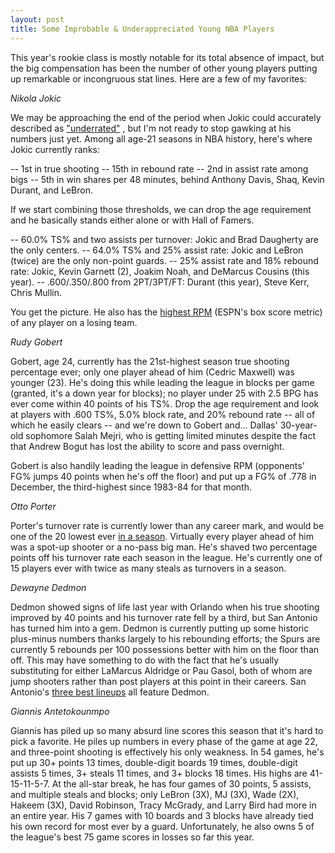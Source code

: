 ```yaml
---
layout: post
title: Some Improbable & Underappreciated Young NBA Players
---
```


This year's rookie class is mostly notable for its total absence of impact, but the big
compensation has been the number of other young players putting up remarkable or incongruous
stat lines. Here are a few of my favorites:

_Nikola Jokic_

We may be approaching the end of the period when Jokic could accurately described as 
["underrated"](https://fivethirtyeight.com/features/nikola-jokic-is-suddenly-one-of-the-best-young-nba-players-of-all-time/)
, but I'm not ready to stop gawking at his numbers just yet.
Among all age-21 seasons in NBA history, here's where Jokic currently ranks:

-- 1st in true shooting
-- 15th in rebound rate
-- 2nd in assist rate among bigs
-- 5th in win shares per 48 minutes, behind Anthony Davis, Shaq, Kevin Durant, and LeBron.

If we start combining those thresholds, we can drop the age requirement and he basically stands either
alone or with Hall of Famers.

-- 60.0% TS% and two assists per turnover: Jokic and Brad Daugherty are the only centers.
-- 64.0% TS% and 25% assist rate: Jokic and LeBron (twice) are the only non-point guards.
-- 25% assist rate and 18% rebound rate: Jokic, Kevin Garnett (2), Joakim Noah, and DeMarcus
Cousins (this year).
-- .600/.350/.800 from 2PT/3PT/FT: Durant (this year), Steve Kerr, Chris Mullin.

You get the picture. He also has the [highest RPM](https://www.espn.com/nba/statistics/rpm/_/sort/RPM)
 (ESPN's box score metric) of any player on a losing team.
 
_Rudy Gobert_
 
 Gobert, age 24, currently has the 21st-highest season true shooting percentage ever; only one player
 ahead of him (Cedric Maxwell) was younger (23). He's doing this while leading the league in 
 blocks per game (granted, it's a down year for blocks); no player under 25 with 2.5 BPG has ever come within
 40 points of his TS%. Drop the age requirement and look at players with .600 TS%, 5.0% block rate,
 and 20% rebound rate -- all of which he easily clears -- and we're down to Gobert and...
 Dallas' 30-year-old sophomore Salah Mejri, who is getting limited minutes despite the fact that
 Andrew Bogut has lost the ability to score and pass overnight.
 
 Gobert is also handily leading the league in defensive RPM (opponents' FG% jumps 40 points when
 he's off the floor) and put up a FG% of .778 in December, the third-highest since 1983-84 for 
 that month.
 
 _Otto Porter_
 
 Porter's turnover rate is currently lower than any career mark, and would be one of the 20 lowest
 ever [in a season](http://www.basketball-reference.com/leaders/tov_pct_season.html). Virtually
 every player ahead of him was a spot-up shooter or a no-pass big man. He's shaved two percentage 
 points off his turnover rate each season in the league. He's currently one of 15 players ever with 
 twice as many steals as turnovers in a season.
 
 _Dewayne Dedmon_
 
 Dedmon showed signs of life last year with Orlando when his true shooting improved by 40 points
 and his turnover rate fell by a third, but San Antonio has turned him into a gem. Dedmon is currently
 putting up some historic plus-minus numbers thanks largely to his rebounding efforts; the Spurs
 are currently 5 rebounds per 100 possessions better with him on the floor than off. This may have something
 to do with the fact that he's usually substituting for either LaMarcus Aldridge or Pau Gasol, both of
 whom are jump shooters rather than post players at this point in their careers. San Antonio's
 [three best lineups](http://www.basketball-reference.com/teams/SAS/2017/lineups/)
  all feature Dedmon.
 
 _Giannis Antetokounmpo_
 
 Giannis has piled up so many absurd line scores this season that it's hard to pick a favorite.
 He piles up numbers in every phase of the game at age 22, and three-point shooting is effectively his only
 weakness. In 54 games, he's put up 30+ points 13 times, double-digit boards 19 times, 
 double-digit assists 5 times, 3+ steals 11 times, and 3+ blocks 18 times. His highs are
 41-15-11-5-7. At the all-star break, he has four games of 30 points, 5 assists, and multiple steals
 and blocks; only LeBron (3X), MJ (3X), Wade (2X), Hakeem (3X), David Robinson, Tracy McGrady, and
 Larry Bird had more in an entire year. His 7 games with 10 boards and 3 blocks have
 already tied his own record for most ever by a guard. Unfortunately, he also owns 5
 of the league's best 75 game scores in losses so far this year.